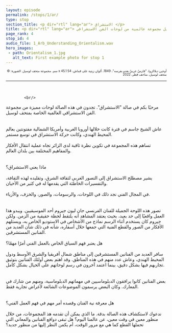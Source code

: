 ```yaml
---
layout: episode
permalink: /stops/1/ar/
type: stop
section_title: <p dir="rtl" lang="ar"> الاستشراق </p>
title: <p dir="rtl" lang="ar"> يقدم متحف لوسيل مجموعة عالمية من لوحات الفن الاستشراقي </p>
page_rank: 4
stop_id: 4
audio_file: 1_Arb_Understanding_Orientalism.wav
hero_images:
 - path: Orientalism_1.jpg
   alt_text: First example photo for stop 1
---
```


<!---

Replace this section of text with the full transcript of your audio guide stop. Use a second level heading to flag the person speaking

## Person speaking (second level heading)

> And this blockquote is styled to make it clear that this section really is someone speaking. Colored text 

And we can go back to a normal transcript. White text

### A third level heading - COlored

The example audio used here is borrowed from [NASA](http://www.nasa.gov/connect/sounds/index.html#Discovery) under the terms of their [usage guidelines](http://www.nasa.gov/multimedia/guidelines/index.html). This is just a test clip, so you'll need to replace it!

--->


<p dir="rtl" lang="ar"><sup><sub> أوجين ديلاكروا، "فارسٌ عربيٌ يعدو بفرسه"، 1849، ألوان زيتية على قماش، 54 x 45.1 سم. مجموعة متحف لوسيل. الصورة: © متحف لوسيل، متاحف قطر، 2022 </sub></sup></p>

___________________

<br>

><p dir="rtl" lang="ar">
			<br/>
مرحبًا بكم في صالة "الاستشراق". تجدون في هذه الصالة لوحات مميزة من مجموعة الفن الاستشراقي العالمية الخاصة بمتحف لوسيل.  
			<br/>
			<br/>
عاش الشيخ جاسم في فترة كانت خلالها أوروبا الغربية وأمريكا الشمالية مفتونتين بعالم المحيط الهندي، وكانت حركة الاستشراق في توسع مستمر. 
			<br/>
			<br/>
تساهم هذه المجموعة في تكوين نظرة ثاقبة لدى الزائر تجاه عملية انتقال الأفكار والمفاهيم المختلفة بين بلدان العالم.  
			<br/>
			<br/>
ماذا يعني الاستشراق؟ 
			<br/>
			<br/>
يشير مصطلح الاستشراق إلى التصور الغربي لثقافة الشرق، وتقليده لهذه الثقافة، والتفسيرات الخاطئة التي يقدمها له في كثير من الأحيان. 
			<br/>
			<br/>
في المجال الفني نجد ذلك في اللوحات، والرسومات، والصور، والخزف، والأزياء.  
			<br/>
			<br/>
تصور هذه اللوحة الجميلة للفنان الفرنسي جان ليون جيروم أحد الموسيقيين. ويبدو هذا العمل واقعيًا إلى حد بعيد، بحيث يعتقد المشاهد أنه يلتقط لحظة حقيقية من الزمن. ولكن جيروم كان يستخدم أثناء الرسم نماذج من الأشخاص في الاستوديو الخاص به، ويستلهم الأفكار من الصور والقطع الفنية التي جمعها خلال أسفاره، شأنه في ذلك شأن العديد من الفنانين المستشرقين. 
			<br/>
			<br/>
هل يعتبر فهم السياق الخاص بالعمل الفني أمرًا مهمًا؟ 
			<br/>
			<br/>
سافر العديد من الفنانين المستشرقين إلى مناطق شمال أفريقيا والشرق الأوسط ودول المحيط الهندي، وعاش عدد منهم في هذه المناطق. وقد اهتم بعض أولئك الفنانين بتوثيق تجاربهم فيها بشكل دقيق، بينما اعتمد آخرون في رسم لوحاتهم على الخيال بشكل كامل.   
			<br/>
			<br/>
بعض الفنانين كانوا يرافقون الدبلوماسيين في مهماتهم الدبلوماسية، ومنهم من شارك في المعارك.  وكان البعض يرسمون الموضوعات الشائعة لأغراض تجارية فقط.  
			<br/>
			<br/>
هل معرفة نية الفنان وقصده أمر مهم في فهم العمل الفني؟ 
			<br/>
			<br/>
ندعوك لاستكشاف هذه الصالة بدقة. ما الذي يمكن أن تقدمه هذ المجموعات، من خلال منظور  معين في وقت معين، عن عالمنا اليوم؟ هل تبقى دوافع الفنانين والمعاني التي تحملها القطع كما هي مع مرور الوقت، أم يكمن النظر إليها  من منظور جديد؟ 
			<br/>
			<br/>
		</p> 
